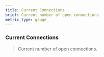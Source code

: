 ```yaml
---
title: Current Connections
brief: Current number of open connections
metric_type: gauge
---
```


### Current Connections

> Current number of open connections.
